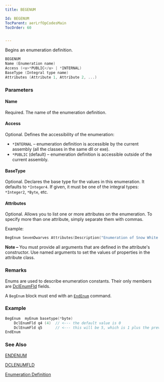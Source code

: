 ```yaml
---
title: BEGENUM

Id: BEGENUM
TocParent: aerLrfOpCodesMain
TocOrder: 60


---
```


Begins an enumeration definition.

```c
BEGENUM 
Name (Enumeration name)
Access (<u>*PUBLIC</u> | *INTERNAL)
BaseType (Integral type name)
Attributes (Attribute 1, Attribute 2, ...)
```

### Parameters

#### Name

Required. The name of the enumeration definition.

#### Access

Optional. Defines the accessibility of the enumeration:

- `*INTERNAL` – enumeration definition is accessible by the current assembly (all the classes in the same dll or exe).
- `*PUBLIC` (default) – enumeration definition is accessible outside of the current assembly.

#### BaseType

Optional. Declares the base type for the values in this enumeration. It defaults to `*Integer4`. If given, it must be one of the integral types: `*Integer2`, `*Byte`, etc.

#### Attributes

Optional. Allows you to list one or more attributes on the enumeration. To specify more than one attribute, simply separate them with commas.

Example:

```c
BegEnum SevenDwarves Attributes(Description("Enumeration of Snow White's 7 dwarf friends"))
```

**Note &#8211;** You must provide all arguments that are defined in the attribute's constructor. Use named arguments to set the values of properties in the attribute class.

### Remarks

Enums are used to describe enumeration constants. Their only members are [DclEnumFld](DCLENUMFLD.html) fields.

A `BegEnum` block must end with an [`EndEnum`](ENDENUM.html) command.

### Example

```c
BegEnum  myEnum basetype(*byte) 
    DclEnumFld q4 (4)  // <--- the default value is 0
    DclEnumFld q5      // <--- this will be 5, which is 1 plus the previous one
EndEnum
```

### See Also

[ENDENUM](ENDENUM.html)

[DCLENUMFLD](DCLENUMFLD.html)

[Enumeration Definition](/concepts/EnumerationsOverview.html)
